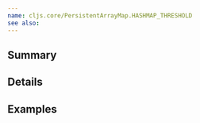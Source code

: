 ```yaml
---
name: cljs.core/PersistentArrayMap.HASHMAP_THRESHOLD
see also:
---
```


## Summary

## Details

## Examples

